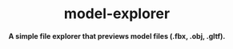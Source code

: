 <h1 align="center">model-explorer</h1>
<h4 align="center">A simple file explorer that previews model files (.fbx, .obj, .gltf).</h4>
